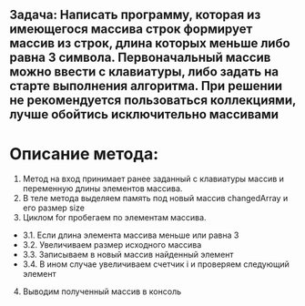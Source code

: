 ## Задача: Написать программу, которая из имеющегося массива строк формирует массив из строк, длина которых меньше либо равна 3 символа. Первоначальный массив можно ввести с клавиатуры, либо задать на старте выполнения алгоритма. При решении не рекомендуется пользоваться коллекциями, лучше обойтись исключительно массивами

# Описание метода:
1. Метод на вход принимает ранее заданный с клавиатуры массив и переменную длины элементов массива.
2. В теле метода выделяем память под новый массив changedArray и его размер size
3. Циклом for пробегаем по элементам массива.
* 3.1. Если длина элемента массива меньше или равна 3
* 3.2. Увеличиваем размер исходного массива 
* 3.3. Записываем в новый массив найденный элемент
* 3.4. В ином случае увеличиваем счетчик i и проверяем следующий элемент
4. Выводим полученный массив в консоль